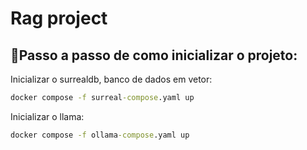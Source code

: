 # Rag project

## 📌Passo a passo de como inicializar o projeto:

Inicializar o surrealdb, banco de dados em vetor:

```cmd
docker compose -f surreal-compose.yaml up
```

Inicializar o llama:

```cmd
docker compose -f ollama-compose.yaml up
```
